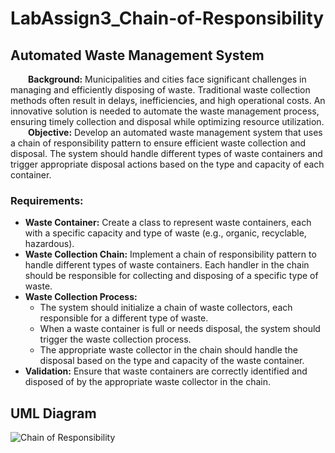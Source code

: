 # LabAssign3_Chain-of-Responsibility
## Automated Waste Management System

&emsp;&emsp;**Background:** Municipalities and cities face significant challenges in managing and efficiently disposing of waste. Traditional waste collection methods often result in delays, inefficiencies, and high operational costs. An innovative solution is needed to automate the waste management process, ensuring timely collection and disposal while optimizing resource utilization.<br>
&emsp;&emsp;**Objective:** Develop an automated waste management system that uses a chain of responsibility pattern to ensure efficient waste collection and disposal. The system should handle different types of waste containers and trigger appropriate disposal actions based on the type and capacity of each container.<br>

### Requirements:
- **Waste Container:** Create a class to represent waste containers, each with a specific capacity and type of waste (e.g., organic, recyclable, hazardous).
- **Waste Collection Chain:** Implement a chain of responsibility pattern to handle different types of waste containers. Each handler in the chain should be responsible for collecting and disposing of a specific type of waste.<br>
- **Waste Collection Process:**
   - The system should initialize a chain of waste collectors, each responsible for a different type of waste.
   - When a waste container is full or needs disposal, the system should trigger the waste collection process.
   - The appropriate waste collector in the chain should handle the disposal based on the type and capacity of the waste container.
- **Validation:** Ensure that waste containers are correctly identified and disposed of by the appropriate waste collector in the chain.

## UML Diagram
![Chain of Responsibility ](https://github.com/user-attachments/assets/ff82d747-8fad-4b4b-8e25-a42263b0614a)
